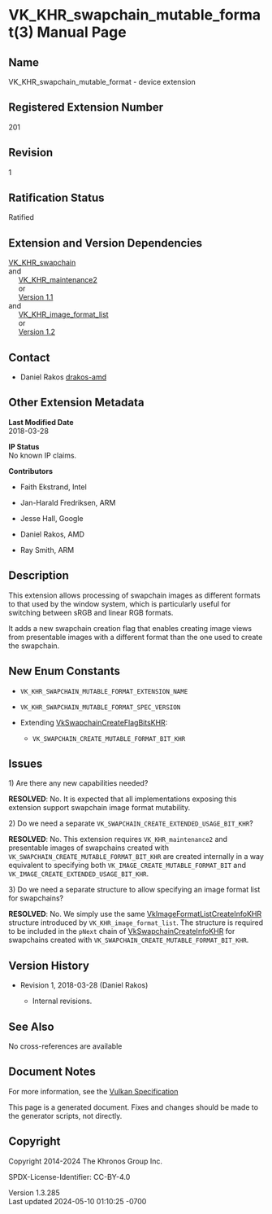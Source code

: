 # VK_KHR_swapchain_mutable_format(3) Manual Page

## Name

VK_KHR_swapchain_mutable_format - device extension



## <a href="#_registered_extension_number" class="anchor"></a>Registered Extension Number

201

## <a href="#_revision" class="anchor"></a>Revision

1

## <a href="#_ratification_status" class="anchor"></a>Ratification Status

Ratified

## <a href="#_extension_and_version_dependencies" class="anchor"></a>Extension and Version Dependencies

[VK_KHR_swapchain](https://registry.khronos.org/vulkan/specs/1.3-extensions/man/html/VK_KHR_swapchain.html)  
and  
     [VK_KHR_maintenance2](https://registry.khronos.org/vulkan/specs/1.3-extensions/man/html/VK_KHR_maintenance2.html)  
     or  
     [Version 1.1](#versions-1.1)  
and  
     [VK_KHR_image_format_list](https://registry.khronos.org/vulkan/specs/1.3-extensions/man/html/VK_KHR_image_format_list.html)  
     or  
     [Version 1.2](#versions-1.2)  

## <a href="#_contact" class="anchor"></a>Contact

- Daniel Rakos <a
  href="https://github.com/KhronosGroup/Vulkan-Docs/issues/new?body=%5BVK_KHR_swapchain_mutable_format%5D%20@drakos-amd%0A*Here%20describe%20the%20issue%20or%20question%20you%20have%20about%20the%20VK_KHR_swapchain_mutable_format%20extension*"
  target="_blank" rel="nofollow noopener"><em></em>drakos-amd</a>

## <a href="#_other_extension_metadata" class="anchor"></a>Other Extension Metadata

**Last Modified Date**  
2018-03-28

**IP Status**  
No known IP claims.

**Contributors**  
- Faith Ekstrand, Intel

- Jan-Harald Fredriksen, ARM

- Jesse Hall, Google

- Daniel Rakos, AMD

- Ray Smith, ARM

## <a href="#_description" class="anchor"></a>Description

This extension allows processing of swapchain images as different
formats to that used by the window system, which is particularly useful
for switching between sRGB and linear RGB formats.

It adds a new swapchain creation flag that enables creating image views
from presentable images with a different format than the one used to
create the swapchain.

## <a href="#_new_enum_constants" class="anchor"></a>New Enum Constants

- `VK_KHR_SWAPCHAIN_MUTABLE_FORMAT_EXTENSION_NAME`

- `VK_KHR_SWAPCHAIN_MUTABLE_FORMAT_SPEC_VERSION`

- Extending
  [VkSwapchainCreateFlagBitsKHR](https://registry.khronos.org/vulkan/specs/1.3-extensions/man/html/VkSwapchainCreateFlagBitsKHR.html):

  - `VK_SWAPCHAIN_CREATE_MUTABLE_FORMAT_BIT_KHR`

## <a href="#_issues" class="anchor"></a>Issues

1\) Are there any new capabilities needed?

**RESOLVED**: No. It is expected that all implementations exposing this
extension support swapchain image format mutability.

2\) Do we need a separate `VK_SWAPCHAIN_CREATE_EXTENDED_USAGE_BIT_KHR`?

**RESOLVED**: No. This extension requires `VK_KHR_maintenance2` and
presentable images of swapchains created with
`VK_SWAPCHAIN_CREATE_MUTABLE_FORMAT_BIT_KHR` are created internally in a
way equivalent to specifying both `VK_IMAGE_CREATE_MUTABLE_FORMAT_BIT`
and `VK_IMAGE_CREATE_EXTENDED_USAGE_BIT_KHR`.

3\) Do we need a separate structure to allow specifying an image format
list for swapchains?

**RESOLVED**: No. We simply use the same
[VkImageFormatListCreateInfoKHR](https://registry.khronos.org/vulkan/specs/1.3-extensions/man/html/VkImageFormatListCreateInfoKHR.html)
structure introduced by `VK_KHR_image_format_list`. The structure is
required to be included in the `pNext` chain of
[VkSwapchainCreateInfoKHR](https://registry.khronos.org/vulkan/specs/1.3-extensions/man/html/VkSwapchainCreateInfoKHR.html) for swapchains
created with `VK_SWAPCHAIN_CREATE_MUTABLE_FORMAT_BIT_KHR`.

## <a href="#_version_history" class="anchor"></a>Version History

- Revision 1, 2018-03-28 (Daniel Rakos)

  - Internal revisions.

## <a href="#_see_also" class="anchor"></a>See Also

No cross-references are available

## <a href="#_document_notes" class="anchor"></a>Document Notes

For more information, see the <a
href="https://registry.khronos.org/vulkan/specs/1.3-extensions/html/vkspec.html#VK_KHR_swapchain_mutable_format"
target="_blank" rel="noopener">Vulkan Specification</a>

This page is a generated document. Fixes and changes should be made to
the generator scripts, not directly.

## <a href="#_copyright" class="anchor"></a>Copyright

Copyright 2014-2024 The Khronos Group Inc.

SPDX-License-Identifier: CC-BY-4.0

Version 1.3.285  
Last updated 2024-05-10 01:10:25 -0700
